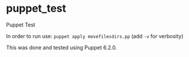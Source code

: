 # puppet_test
Puppet Test

In order to run use: `puppet apply movefilesdirs.pp` (add `-v` for verbosity)

This was done and tested using Puppet 6.2.0.

